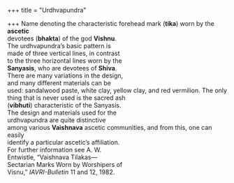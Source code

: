 +++
title = "Urdhvapundra"

+++
Name denoting the characteristic forehead mark (**tika**) worn by the **ascetic**  
devotees (**bhakta**) of the god **Vishnu**.  
The urdhvapundra’s basic pattern is  
made of three vertical lines, in contrast  
to the three horizontal lines worn by the  
**Sanyasis**, who are devotees of **Shiva**.  
There are many variations in the design,  
and many different materials can be  
used: sandalwood paste, white clay, yellow clay, and red vermilion. The only  
thing that is never used is the sacred ash  
(**vibhuti**) characteristic of the Sanyasis.  
The design and materials used for the  
urdhvapundra are quite distinctive  
among various **Vaishnava** ascetic communities, and from this, one can easily  
identify a particular ascetic’s affiliation.  
For further information see A. W.  
Entwistle, “Vaishnava Tilakas—  
Sectarian Marks Worn by Worshipers of  
Visnu,” *IAVRI-Bulletin* 11 and 12, 1982.